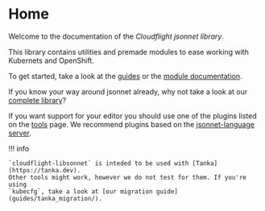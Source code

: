 # Home

Welcome to the documentation of the _Cloudflight jsonnet library_.

This library contains utilities and premade modules to ease working
with Kubernets and OpenShift.

To get started, take a look at the [guides](guides/) or the [module
documentation](modules/).

If you know your way around jsonnet already, why not take a look at our [complete library](library/)?

If you want support for your editor you should use one of the plugins listed on
the [tools](https://jsonnet.org/learning/tools.html) page. We recommend plugins
based on the [jsonnet-language
server](https://github.com/grafana/jsonnet-language-server).


!!! info

    `cloudflight-libsonnet` is inteded to be used with [Tanka](https://tanka.dev).
    Other tools might work, however we do not test for them. If you're using
    `kubecfg`, take a look at [our migration guide](guides/tanka_migration/).
